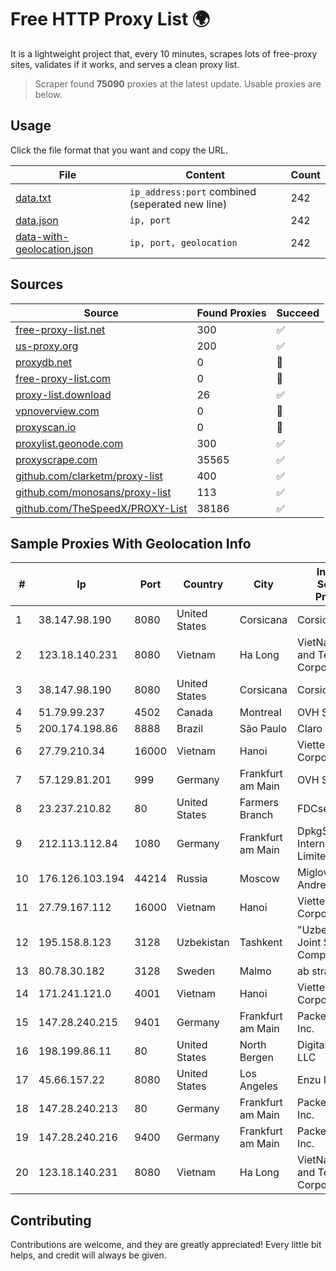 
# Free HTTP Proxy List 🌍

It is a lightweight project that, every 10 minutes, scrapes lots of free-proxy sites, validates if it works, and serves a clean proxy list.


> Scraper found **75090** proxies at the latest update. Usable proxies are below.

## Usage

Click the file format that you want and copy the URL.


|File|Content|Count|
|----|-------|-----|
|[data.txt](https://raw.githubusercontent.com/themiralay/Proxy-List-World/master/data.txt)|`ip_address:port` combined (seperated new line)|242|
|[data.json](https://raw.githubusercontent.com/themiralay/Proxy-List-World/master/data.json)|`ip, port`|242|
|[data-with-geolocation.json](https://raw.githubusercontent.com/themiralay/Proxy-List-World/master/data-with-geolocation.json)|`ip, port, geolocation`|242|

## Sources

|Source|Found Proxies|Succeed|
|------|-------------|-------|
|[free-proxy-list.net](https://free-proxy-list.net)|300|✅|
|[us-proxy.org](https://www.us-proxy.org)|200|✅|
|[proxydb.net](http://proxydb.net)|0|🚫|
|[free-proxy-list.com](https://free-proxy-list.com/?page=&port=&type%5B%5D=http&type%5B%5D=https&up_time=0&search=Search)|0|🚫|
|[proxy-list.download](https://www.proxy-list.download/HTTP)|26|✅|
|[vpnoverview.com](https://vpnoverview.com/privacy/anonymous-browsing/free-proxy-servers)|0|🚫|
|[proxyscan.io](https://www.proxyscan.io)|0|🚫|
|[proxylist.geonode.com](https://proxylist.geonode.com/api/proxy-list?limit=300&page=1&sort_by=lastChecked&sort_type=desc&protocols=http,https)|300|✅|
|[proxyscrape.com](https://api.proxyscrape.com/v2/?request=displayproxies&protocol=http&timeout=10000&country=all&ssl=all&anonymity=all)|35565|✅|
|[github.com/clarketm/proxy-list](https://raw.githubusercontent.com/clarketm/proxy-list/master/proxy-list-raw.txt)|400|✅|
|[github.com/monosans/proxy-list](https://raw.githubusercontent.com/monosans/proxy-list/main/proxies/http.txt)|113|✅|
|[github.com/TheSpeedX/PROXY-List](https://raw.githubusercontent.com/TheSpeedX/PROXY-List/master/http.txt)|38186|✅|


## Sample Proxies With Geolocation Info

|#|Ip|Port|Country|City|Internet Service Provider|
|-|--|----|-------|----|-------------------------|
|1|38.147.98.190|8080|United States|Corsicana|Corsicana ISD|
|2|123.18.140.231|8080|Vietnam|Ha Long|VietNam Post and Telecom Corporation|
|3|38.147.98.190|8080|United States|Corsicana|Corsicana ISD|
|4|51.79.99.237|4502|Canada|Montreal|OVH SAS|
|5|200.174.198.86|8888|Brazil|São Paulo|Claro S.A|
|6|27.79.210.34|16000|Vietnam|Hanoi|Viettel Corporation|
|7|57.129.81.201|999|Germany|Frankfurt am Main|OVH SAS|
|8|23.237.210.82|80|United States|Farmers Branch|FDCservers.net|
|9|212.113.112.84|1080|Germany|Frankfurt am Main|DpkgSoft International Limited|
|10|176.126.103.194|44214|Russia|Moscow|Miglovets Egor Andreevich|
|11|27.79.167.112|16000|Vietnam|Hanoi|Viettel Corporation|
|12|195.158.8.123|3128|Uzbekistan|Tashkent|"Uzbektelekom" Joint Stock Company|
|13|80.78.30.182|3128|Sweden|Malmo|ab stract|
|14|171.241.121.0|4001|Vietnam|Hanoi|Viettel Corporation|
|15|147.28.240.215|9401|Germany|Frankfurt am Main|Packet Host, Inc.|
|16|198.199.86.11|80|United States|North Bergen|DigitalOcean, LLC|
|17|45.66.157.22|8080|United States|Los Angeles|Enzu Inc|
|18|147.28.240.213|80|Germany|Frankfurt am Main|Packet Host, Inc.|
|19|147.28.240.216|9400|Germany|Frankfurt am Main|Packet Host, Inc.|
|20|123.18.140.231|8080|Vietnam|Ha Long|VietNam Post and Telecom Corporation|



## Contributing

Contributions are welcome, and they are greatly appreciated! Every
little bit helps, and credit will always be given.

